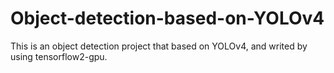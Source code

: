 # Object-detection-based-on-YOLOv4

This is an object detection project that based on YOLOv4, and writed by using tensorflow2-gpu.

